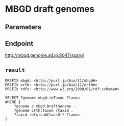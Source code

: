# MBGD draft genomes

## Parameters


## Endpoint
http://mbgd.genome.ad.jp:8047/sparql

## `result`

```sparql
PREFIX mbgd: <http://purl.jp/bio/11/mbgd#>
PREFIX orth: <http://purl.jp/bio/11/orth#>
PREFIX rdfs: <http://www.w3.org/2000/01/rdf-schema#>

SELECT ?genome mbgd:inTaxon ?taxon
WHERE {
    ?genome a mbgd:DraftGenome .
    ?genome orth:taxon ?taxid .
    ?taxid rdfs:subClassOf* ?taxon . 
}


```
